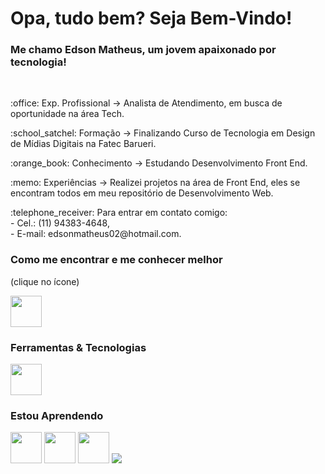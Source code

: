 # Opa, tudo bem? Seja Bem-Vindo!
### Me chamo Edson Matheus, um jovem apaixonado por tecnologia!      

<br>
<p>:office: Exp. Profissional -> Analista de Atendimento, em busca de oportunidade na área Tech.</p>
<p>:school_satchel: Formação -> Finalizando Curso de Tecnologia em Design de Mídias Digitais na Fatec Barueri.</p>
<p>:orange_book: Conhecimento -> Estudando Desenvolvimento Front End.</p>
<p>:memo: Experiências -> Realizei projetos na área de Front End, eles se encontram todos em meu repositório de Desenvolvimento Web.</p>
<p>:telephone_receiver: Para entrar em contato comigo:<br>
- Cel.: (11) 94383-4648,<br>
- E-mail: edsonmatheus02@hotmail.com.</p>

### Como me encontrar e me conhecer melhor 
<p>(clique no ícone)</p>
<a href="https://www.linkedin.com/in/edson-matheus-b5a0171ba/" target="_blank">
<img src="https://cdn.jsdelivr.net/gh/devicons/devicon/icons/linkedin/linkedin-original.svg" href="https://www.linkedin.com/in/edson-matheus-b5a0171ba/" height=50px weight=50px />
</a>

### Ferramentas & Tecnologias
<img src="https://cdn.jsdelivr.net/gh/devicons/devicon/icons/git/git-original.svg" height=50px weight=50px />

### Estou Aprendendo
<div>
<img src="https://cdn.jsdelivr.net/gh/devicons/devicon/icons/html5/html5-original.svg" height=50px weight=50px />      
<img src="https://cdn.jsdelivr.net/gh/devicons/devicon/icons/css3/css3-original.svg" height=50px weight=50px />
<img src="https://cdn.jsdelivr.net/gh/devicons/devicon/icons/javascript/javascript-original.svg" height=50px weight=50px /> 
<img src="https://cdn.jsdelivr.net/gh/devicons/devicon/icons/react/react-original-wordmark.svg" />             
</div>
